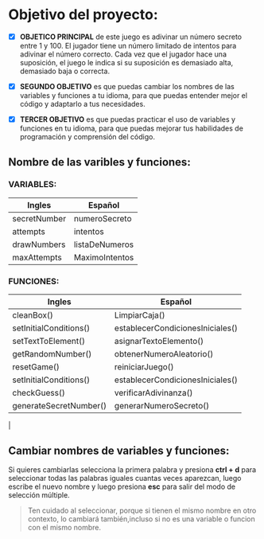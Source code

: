 # Objetivo del proyecto:
  
* [x] **OBJETICO PRINCIPAL** de este juego es adivinar un número secreto entre 1 y 100. El jugador tiene un número limitado de intentos para adivinar el número correcto. Cada vez que el jugador hace una suposición, el juego le indica si su suposición es demasiado alta, demasiado baja o correcta.

* [x] **SEGUNDO OBJETIVO** es que puedas cambiar los nombres de las variables y funciones a tu idioma, para que puedas entender mejor el código y adaptarlo a tus necesidades.

* [x] **TERCER OBJETIVO** es que puedas practicar el uso de variables y funciones en tu idioma, para que puedas mejorar tus habilidades de programación y comprensión del código.

## Nombre de las varibles y funciones:

### VARIABLES:

|       Ingles        |       Español       |
|---------------------|---------------------|
|secretNumber         |numeroSecreto        |
|attempts             |intentos             |
|drawNumbers          |listaDeNumeros       |
|maxAttempts          |MaximoIntentos       |

### FUNCIONES:

|          Ingles           |              Español              |
|---------------------------|-----------------------------------|
|cleanBox()                 |LimpiarCaja()                      |
|setInitialConditions()     |establecerCondicionesIniciales()   |
|setTextToElement()         |asignarTextoElemento()             |
|getRandomNumber()          |obtenerNumeroAleatorio()           |
|resetGame()                |reiniciarJuego()                   |
|setInitialConditions()     |establecerCondicionesIniciales()   |
|checkGuess()               |verificarAdivinanza()              |
|generateSecretNumber()     |generarNumeroSecreto()             |
|

## Cambiar nombres de variables y funciones:
Si quieres cambiarlas selecciona la primera palabra y presiona **ctrl + d** para seleccionar todas las palabras iguales cuantas veces aparezcan, luego escribe el nuevo nombre y luego presiona **esc** para salir del modo de selección múltiple.

>Ten cuidado al seleccionar, porque si tienen el mismo nombre en otro contexto, lo cambiará también,incluso si no es una variable o funcion con el mismo nombre.

